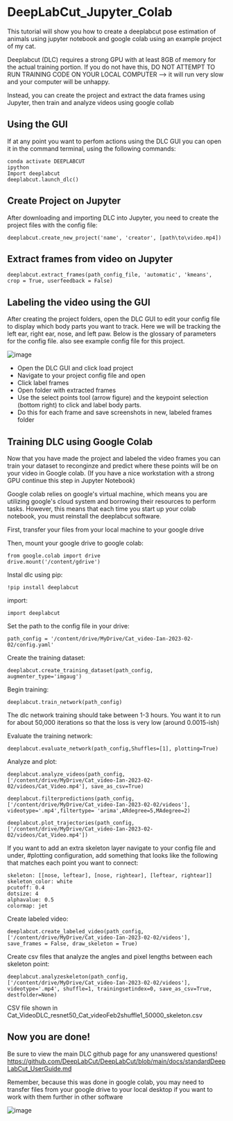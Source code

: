 # DeepLabCut_Jupyter_Colab
This tutorial will show you how to create a deeplabcut pose estimation of animals using jupyter notebook and google colab using an example project of my cat.

Deeplabcut (DLC) requires a strong GPU with at least 8GB of memory for the actual training portion. If you do not have this, DO NOT ATTEMPT TO RUN TRAINING CODE ON YOUR LOCAL COMPUTER --> it will run very slow and your computer will be unhappy. 

Instead, you can create the project and extract the data frames using Jupyter, then train and analyze videos using google collab 

## Using the GUI 

If at any point you want to perfom actions using the DLC GUI you can open it in the command terminal, using the following commands: 

```
conda activate DEEPLABCUT
ipython
Import deeplabcut
deeplabcut.launch_dlc()
```

## Create Project on Jupyter

After downloading and importing DLC into Jupyter, you need to create the project files with the config file:
```
deeplabcut.create_new_project('name', 'creator', [path\to\video.mp4])
```

## Extract frames from video on Jupyter

```
deeplabcut.extract_frames(path_config_file, 'automatic', 'kmeans', crop = True, userfeedback = False)
```

## Labeling the video using the GUI

After creating the project folders, open the DLC GUI to edit your config file to display which body parts you want to track. Here we will be tracking the left ear, right ear, nose, and left paw. Below is the glossary of parameters for the config file. also see example config file for this project.


![image](https://user-images.githubusercontent.com/72940641/217890158-df4e4f82-cfcc-4b7b-8c9c-c57b3e5a743f.png)

- Open the DLC GUI and click load project
- Navigate to your project config file and open
- Click label frames 
- Open folder with extracted frames 
- Use the select points tool (arrow figure) and the keypoint selection (bottom right) to click and label body parts.
- Do this for each frame and save screenshots in new, labeled frames folder


## Training DLC using Google Colab

Now that you have made the project and labeled the video frames you can train your dataset to reconginze and predict where these points will be on your video in Google colab. (If you have a nice workstation with a strong GPU continue this step in Jupyter Notebook)

Google colab relies on google's virtual machine, which means you are utilizing google's cloud system and borrowing their resources to perform tasks. However, this means that each time you start up your colab notebook, you must reinstall the deeplabcut software. 

First, transfer your files from your local machine to your google drive

Then, mount your google drive to google colab:
```
from google.colab import drive
drive.mount('/content/gdrive')
```

Instal dlc using pip:
```
!pip install deeplabcut
```

import:
```
import deeplabcut
```

Set the path to the config file in your drive:
```
path_config = '/content/drive/MyDrive/Cat_video-Ian-2023-02-02/config.yaml'
```

Create the training dataset:
```
deeplabcut.create_training_dataset(path_config, augmenter_type='imgaug')
```

Begin training:
```
deeplabcut.train_network(path_config)
```

The dlc network training should take between 1-3 hours. You want it to run for about 50,000 iterations so that the loss is very low (around 0.0015-ish)

Evaluate the training network:
```
deeplabcut.evaluate_network(path_config,Shuffles=[1], plotting=True)
```

Analyze and plot:
```
deeplabcut.analyze_videos(path_config, ['/content/drive/MyDrive/Cat_video-Ian-2023-02-02/videos/Cat_Video.mp4'], save_as_csv=True)

deeplabcut.filterpredictions(path_config,['/content/drive/MyDrive/Cat_video-Ian-2023-02-02/videos'], videotype='.mp4',filtertype= 'arima',ARdegree=5,MAdegree=2)

deeplabcut.plot_trajectories(path_config, ['/content/drive/MyDrive/Cat_video-Ian-2023-02-02/videos/Cat_Video.mp4'])
```

If you want to add an extra skeleton layer navigate to your config file and under, #plotting configuration, add something that looks like the following 
that matches each point you want to connect:

```
skeleton: [[nose, leftear], [nose, rightear], [leftear, rightear]]
skeleton_color: white
pcutoff: 0.4
dotsize: 4
alphavalue: 0.5
colormap: jet
```

Create labeled video:
```
deeplabcut.create_labeled_video(path_config, ['/content/drive/MyDrive/Cat_video-Ian-2023-02-02/videos'], save_frames = False, draw_skeleton = True)
```

Create csv files that analyze the angles and pixel lengths between each skeleton point:
```
deeplabcut.analyzeskeleton(path_config, ['/content/drive/MyDrive/Cat_video-Ian-2023-02-02/videos'], videotype='.mp4', shuffle=1, trainingsetindex=0, save_as_csv=True, destfolder=None)
```
CSV file shown in Cat_VideoDLC_resnet50_Cat_videoFeb2shuffle1_50000_skeleton.csv

## Now you are done!
Be sure to view the main DLC github page for any unanswered questions!
https://github.com/DeepLabCut/DeepLabCut/blob/main/docs/standardDeepLabCut_UserGuide.md

Remember, because this was done in google colab, you may need to transfer files from your google drive to your local desktop if you want to work with them further in other software

![image](https://user-images.githubusercontent.com/72940641/217901051-7969a7ec-e492-4b4b-ae7a-4ecf7549e63b.png)











